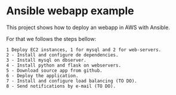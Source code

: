 # Ansible webapp example

This project shows how to deploy an webapp in AWS with Ansible.

For that we follows the steps bellow:

    1 Deploy EC2 instances, 1 for mysql and 2 for web-servers.
    2 - Install and configure de dependencies.
    3 - Install mysql on dbserver.
    4 - Install python and flask on webservers.
    5 - Download source app from github.
    6 - Deploy the application.
    7 - Install and configure load balancing (TO DO).
    8 - Send notifications by e-mail (TO DO).
